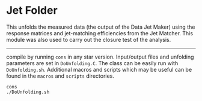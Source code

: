 # Jet Folder

This unfolds the measured data (the output of the Data Jet Maker) using the response matrices and jet-matching efficiencies from the Jet Matcher. This module was also used to carry out the closure test of the analysis.

---

compile by running `cons` in any star version. Input/output files and unfolding parameters are set in `DoUnfolding.C`. The class can be easily run with `DoUnfolding.sh`. Additional macros and scripts which may be useful can be found in the `macros` and `scripts` directories.

```
cons
./DoUnfolding.sh
```
